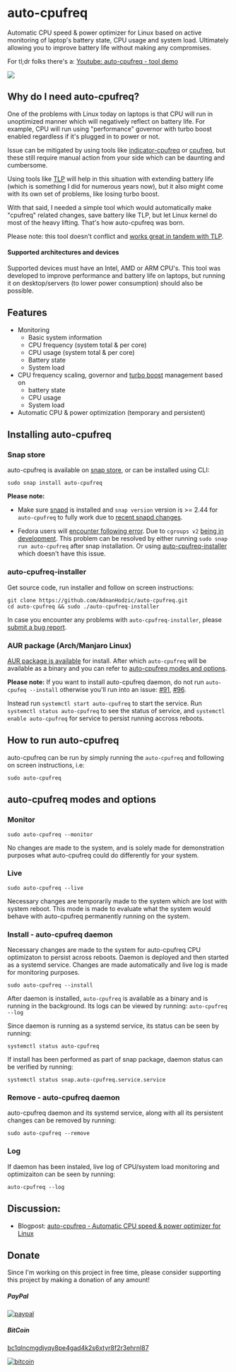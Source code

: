 # auto-cpufreq

Automatic CPU speed & power optimizer for Linux based on active monitoring of laptop's battery state, CPU usage and system load. Ultimately allowing you to improve battery life without making any compromises.

For tl;dr folks there's a: [Youtube: auto-cpufreq - tool demo](https://www.youtube.com/watch?v=QkYRpVEEIlg)

[![](http://img.youtube.com/vi/QkYRpVEEIlg/0.jpg)](http://www.youtube.com/watch?v=QkYRpVEEIlg"")


## Why do I need auto-cpufreq?

One of the problems with Linux today on laptops is that CPU will run in unoptimized manner which will negatively reflect on battery life. For example, CPU will run using "performance" governor with turbo boost enabled regardless if it's plugged in to power or not.

Issue can be mitigated by using tools like [indicator-cpufreq](https://itsfoss.com/cpufreq-ubuntu/) or [cpufreq](https://github.com/konkor/cpufreq), but these still require manual action from your side which can be daunting and cumbersome.

Using tools like [TLP](https://github.com/linrunner/TLP) will help in this situation with extending battery life (which is something I did for numerous years now), but it also might come with its own set of problems, like losing turbo boost.

With that said, I needed a simple tool which would automatically make "cpufreq" related changes, save battery like TLP, but let Linux kernel do most of the heavy lifting. That's how auto-cpufreq was born.

Please note: this tool doesn't conflict and [works great in tandem with TLP](https://www.reddit.com/r/linux/comments/ejxx9f/github_autocpufreq_automatic_cpu_speed_power/fd4y36k/).

#### Supported architectures and devices

Supported devices must have an Intel, AMD or ARM CPU's. This tool was developed to improve performance and battery life on laptops, but running it on desktop/servers (to lower power consumption) should also be possible. 

## Features

* Monitoring 
  * Basic system information
  * CPU frequency (system total & per core)
  * CPU usage (system total & per core)
  * Battery state
  * System load
* CPU frequency scaling, governor and [turbo boost](https://en.wikipedia.org/wiki/Intel_Turbo_Boost) management based on
  * battery state
  * CPU usage
  * System load
* Automatic CPU & power optimization (temporary and persistent)

## Installing auto-cpufreq

### Snap store

auto-cpufreq is available on [snap store](https://snapcraft.io/auto-cpufreq), or can be installed using CLI:

```
sudo snap install auto-cpufreq
```

**Please note:** 
* Make sure [snapd](https://snapcraft.io/docs/installing-snapd) is installed and `snap version` version is >= 2.44 for `auto-cpufreq` to fully work due to [recent snapd changes](https://github.com/snapcore/snapd/pull/8127).

* Fedora users will [encounter following error](https://twitter.com/killyourfm/status/1291697985236144130). Due to `cgroups v2` [being in development](https://github.com/snapcore/snapd/pull/7825). This problem can be resolved by either running `sudo snap run auto-cpufreq` after snap installation. Or using [auto-cpufreq-installer](https://github.com/AdnanHodzic/auto-cpufreq/#auto-cpufreq-installer) which doesn't have this issue.

### auto-cpufreq-installer

Get source code, run installer and follow on screen instructions:

```
git clone https://github.com/AdnanHodzic/auto-cpufreq.git
cd auto-cpufreq && sudo ./auto-cpufreq-installer
```

In case you encounter any problems with `auto-cpufreq-installer`, please [submit a bug report](https://github.com/AdnanHodzic/auto-cpufreq/issues/new).

### AUR package (Arch/Manjaro Linux)

[AUR package is available](https://aur.archlinux.org/packages/auto-cpufreq-git/) for install. After which `auto-cpufreq` will be available as a binary and you can refer to [auto-cpufreq modes and options](https://github.com/AdnanHodzic/auto-cpufreq#auto-cpufreq-modes-and-options).

**Please note:** If you want to install auto-cpufreq daemon, do not run `auto-cpufeq --install` otherwise you'll run into an issue: [#91](https://github.com/AdnanHodzic/auto-cpufreq/issues/91), [#96](https://github.com/AdnanHodzic/auto-cpufreq/issues/96).

Instead run `systemctl start auto-cpufreq` to start the service. Run `systemctl status auto-cpufreq` to see the status of service, and `systemctl enable auto-cpufreq` for service to persist running accross reboots. 

## How to run auto-cpufreq

auto-cpufreq can be run by simply running the `auto-cpufreq` and following on screen instructions, i.e:

`sudo auto-cpufreq`

## auto-cpufreq modes and options

### Monitor

`sudo auto-cpufreq --monitor`

No changes are made to the system, and is solely made for demonstration purposes what auto-cpufreq could do differently for your system.

### Live

`sudo auto-cpufreq --live`

Necessary changes are temporarily made to the system which are lost with system reboot. This mode is made to evaluate what the system would behave with auto-cpufreq permanently running on the system.

### Install - auto-cpufreq daemon

Necessary changes are made to the system for auto-cpufreq CPU optimizaton to persist across reboots. Daemon is deployed and then started as a systemd service. Changes are made automatically and live log is made for monitoring purposes.

`sudo auto-cpufreq --install`

After daemon is installed, `auto-cpufreq` is available as a binary and is running in the background. Its logs can be viewed by running: `auto-cpufreq --log`

Since daemon is running as a systemd service, its status can be seen by running:

`systemctl status auto-cpufreq`

If install has been performed as part of snap package, daemon status can be verified by running: 

`systemctl status snap.auto-cpufreq.service.service`

### Remove - auto-cpufreq daemon

auto-cpufreq daemon and its systemd service, along with all its persistent changes can be removed by running:

`sudo auto-cpufreq --remove`

### Log

If daemon has been instaled, live log of CPU/system load monitoring and optimizaiton can be seen by running:

`auto-cpufreq --log`

## Discussion:

* Blogpost: [auto-cpufreq - Automatic CPU speed & power optimizer for Linux](http://foolcontrol.org/?p=3124)

## Donate

Since I'm working on this project in free time, please consider supporting this project by making a donation of any amount!

##### PayPal
[![paypal](https://www.paypalobjects.com/en_US/NL/i/btn/btn_donateCC_LG.gif)](https://www.paypal.com/cgi-bin/webscr?cmd=_donations&business=7AHCP5PU95S4Y&item_name=Contribution+for+work+on+auto-cpufreq&currency_code=EUR&source=url)

##### BitCoin
[bc1qlncmgdjyqy8pe4gad4k2s6xtyr8f2r3ehrnl87](bitcoin:bc1qlncmgdjyqy8pe4gad4k2s6xtyr8f2r3ehrnl87)

[![bitcoin](https://foolcontrol.org/wp-content/uploads/2019/08/btc-donate-displaylink-debian.png)](bitcoin:bc1qlncmgdjyqy8pe4gad4k2s6xtyr8f2r3ehrnl87)
